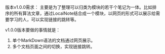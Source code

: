 版本v1.0.0需求：
主要是为了整理可以归类为模块的若干个笔记为一体。比如排序的所有算法文章，通过LocalNote结合成一个模块，以网页的形式可以展示给需要学习的人，可以实现链接的跳转等。

v1.0.0版本要做的事情就是：
1. 单个MarkDown语法的文档通过网页展示。
2. 多个文档页面之间的切换，实现链接跳转。

